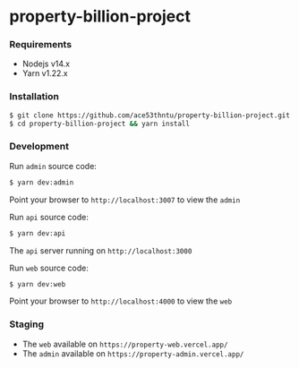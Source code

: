 # property-billion-project

### Requirements
- Nodejs v14.x
- Yarn v1.22.x
### Installation

```sh
$ git clone https://github.com/ace53thntu/property-billion-project.git
$ cd property-billion-project && yarn install
```

### Development

Run `admin` source code:
```sh
$ yarn dev:admin
```
Point your browser to `http://localhost:3007` to view the `admin`


Run `api` source code:
```sh
$ yarn dev:api
```
The `api` server running on `http://localhost:3000`


Run `web` source code:
```sh
$ yarn dev:web
```
Point your browser to `http://localhost:4000` to view the `web`


### Staging
- The `web` available on `https://property-web.vercel.app/`
- The `admin` available on `https://property-admin.vercel.app/`